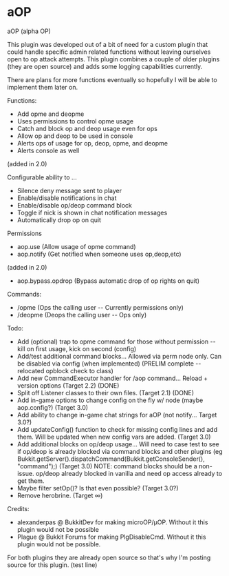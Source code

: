 aOP
===

aOP (alpha OP)

This plugin was developed out of a bit of need for a custom plugin that
could handle specific admin related functions without leaving ourselves
open to op attack attempts.  This plugin combines a couple of older
plugins (they are open source) and adds some logging capabilities
currently.

There are plans for more functions eventually so hopefully I will be
able to implement them later on.

Functions:

* Add opme and deopme
* Uses permissions to control opme usage
* Catch and block op and deop usage even for ops
* Allow op and deop to be used in console
* Alerts ops of usage for op, deop, opme, and deopme
* Alerts console as well

(added in 2.0)

Configurable ability to ...

* Silence deny message sent to player
* Enable/disable notifications in chat
* Enable/disable op/deop command block
* Toggle if nick is shown in chat notification messages
* Automatically drop op on quit

Permissions

* aop.use (Allow usage of opme command)
* aop.notify (Get notified when someone uses op,deop,etc)

(added in 2.0)

* aop.bypass.opdrop (Bypass automatic drop of op rights on quit)

Commands:

* /opme (Ops the calling user -- Currently permissions only)
* /deopme (Deops the calling user -- Ops only)

Todo:

* Add (optional) trap to opme command for those without permission --  kill on first usage, kick on second (config)
* Add/test additional command blocks... Allowed via perm node only.  Can be disabled via config (when implemented) (PRELIM complete -- relocated opblock check to class)
* Add new CommandExecutor handler for /aop command... Reload + version options (Target 2.2) (DONE)
* Split off Listener classes to their own files. (Target 2.1) (DONE)
* Add in-game options to change config on the fly w/ node (maybe aop.config?) (Target 3.0)
* Add ability to change in-game chat strings for aOP (not notify... Target 3.0?)
* Add updateConfig() function to check for missing config lines and add them.  Will be updated when new config vars are added. (Target 3.0)
* Add additional blocks on op/deop usage... Will need to case test to see if op/deop is already blocked via command blocks and other plugins
  (eg  Bukkit.getServer().dispatchCommand(Bukkit.getConsoleSender(), "command");) (Target 3.0)
  NOTE: command blocks should be a non-issue.  op/deop already blocked in vanilla and need op access already to get them.
* Maybe filter setOp()? Is that even possible? (Target 3.0?)
* Remove herobrine. (Target ∞)

Credits:

* alexanderpas @ BukkitDev for making microOP/µOP.  Without it this plugin would not be possible
* Plague @ Bukkit Forums for making PlgDisableCmd.  Without it this plugin would not be possible.

For both plugins they are already open source so that's why I'm posting source for this plugin.
(test line)